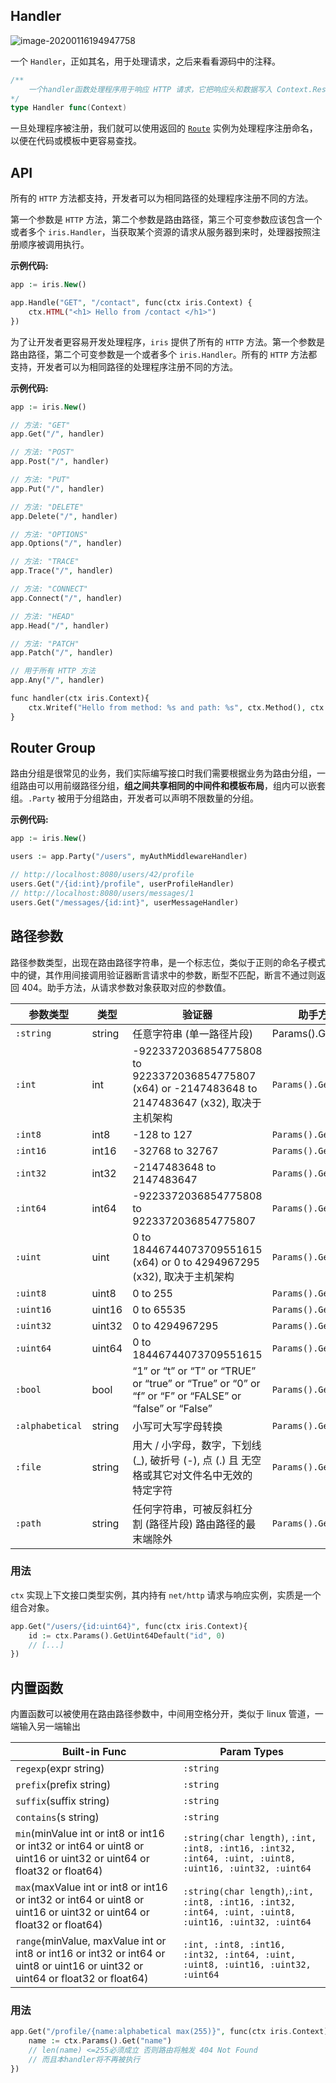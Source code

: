 ## Handler

![image-20200116194947758](F:\我的笔记\55.iris框架\assets\image-20200116194947758.png)

一个 `Handler`，正如其名，用于处理请求，之后来看看源码中的注释。

```go
/** 
    一个handler函数处理程序用于响应 HTTP 请求，它把响应头和数据写入 Context.ResponseWriter() 然后返回请求完成的的信号。在请求完成之后是不能使用上下文的。在写入 context.ResponseWriter() 之后可能无法从 Context.Request().Body 读取内容。严谨的处理程序应该首先读取 Context.Request().Body ，然后再响应。除了读取请求体，处理程序不应该更改修改提供的上下文。如果处理程序崩溃掉，服务器任务崩溃只是影响了当前的请求。恢复之后，记录错误日志中然后挂断连接。
*/
type Handler func(Context)
```

一旦处理程序被注册，我们就可以使用返回的 [`Route`](https://godoc.org/github.com/kataras/iris/core/router#Route) 实例为处理程序注册命名，以便在代码或模板中更容易查找。

## API

所有的 `HTTP` 方法都支持，开发者可以为相同路径的处理程序注册不同的方法。

第一个参数是 `HTTP` 方法，第二个参数是路由路径，第三个可变参数应该包含一个或者多个 `iris.Handler`，当获取某个资源的请求从服务器到来时，处理器按照注册顺序被调用执行。

**示例代码:**

```php
app := iris.New()

app.Handle("GET", "/contact", func(ctx iris.Context) {
    ctx.HTML("<h1> Hello from /contact </h1>")
})
```

为了让开发者更容易开发处理程序，`iris` 提供了所有的 `HTTP` 方法。第一个参数是路由路径，第二个可变参数是一个或者多个 `iris.Handler`。所有的 `HTTP` 方法都支持，开发者可以为相同路径的处理程序注册不同的方法。

**示例代码:**

```php
app := iris.New()

// 方法: "GET"
app.Get("/", handler)

// 方法: "POST"
app.Post("/", handler)

// 方法: "PUT"
app.Put("/", handler)

// 方法: "DELETE"
app.Delete("/", handler)

// 方法: "OPTIONS"
app.Options("/", handler)

// 方法: "TRACE"
app.Trace("/", handler)

// 方法: "CONNECT"
app.Connect("/", handler)

// 方法: "HEAD"
app.Head("/", handler)

// 方法: "PATCH"
app.Patch("/", handler)

// 用于所有 HTTP 方法
app.Any("/", handler)

func handler(ctx iris.Context){
    ctx.Writef("Hello from method: %s and path: %s", ctx.Method(), ctx.Path())
}
```

## Router Group

路由分组是很常见的业务，我们实际编写接口时我们需要根据业务为路由分组，一组路由可以用前缀路径分组，**组之间共享相同的中间件和模板布局**，组内可以嵌套组。`.Party` 被用于分组路由，开发者可以声明不限数量的分组。

**示例代码:**

```php
app := iris.New()

users := app.Party("/users", myAuthMiddlewareHandler)

// http://localhost:8080/users/42/profile
users.Get("/{id:int}/profile", userProfileHandler)
// http://localhost:8080/users/messages/1
users.Get("/messages/{id:int}", userMessageHandler)
```

## 路径参数

路径参数类型，出现在路由路径字符串，是一个标志位，类似于正则的命名子模式中的键，其作用间接调用验证器断言请求中的参数，断型不匹配，断言不通过则返回 404。助手方法，从请求参数对象获取对应的参数值。

| 参数类型        | 类型   | 验证器                                                       | 助手方法             |
| --------------- | ------ | ------------------------------------------------------------ | -------------------- |
| `:string`       | string | 任意字符串 (单一路径片段)                                    | Params().Get         |
| `:int`          | int    | -9223372036854775808 to 9223372036854775807 (x64) or -2147483648 to 2147483647 (x32), 取决于主机架构 | `Params().GetInt`    |
| `:int8`         | int8   | -128 to 127                                                  | `Params().GetInt8`   |
| `:int16`        | int16  | -32768 to 32767                                              | `Params().GetInt16`  |
| `:int32`        | int32  | -2147483648 to 2147483647                                    | `Params().GetInt32`  |
| `:int64`        | int64  | -9223372036854775808 to 9223372036854775807                  | `Params().GetInt64`  |
| `:uint`         | uint   | 0 to 18446744073709551615 (x64) or 0 to 4294967295 (x32), 取决于主机架构 | `Params().GetUint`   |
| `:uint8`        | uint8  | 0 to 255                                                     | `Params().GetUint8`  |
| `:uint16`       | uint16 | 0 to 65535                                                   | `Params().GetUint16` |
| `:uint32`       | uint32 | 0 to 4294967295                                              | `Params().GetUint32` |
| `:uint64`       | uint64 | 0 to 18446744073709551615                                    | `Params().GetUint64` |
| `:bool`         | bool   | “1” or “t” or “T” or “TRUE” or “true” or “True” or “0” or “f” or “F” or “FALSE” or “false” or “False” | `Params().GetBool`   |
| `:alphabetical` | string | 小写可大写字母转换                                           | `Params().Get`       |
| `:file`         | string | 用大 / 小字母，数字，下划线 (_), 破折号 (-), 点 (.) 且 无空格或其它对文件名中无效的特定字符 | `Params().Get`       |
| `:path`         | string | 任何字符串，可被反斜杠分割 (路径片段) 路由路径的最末端除外   | `Params().Get`       |

### 用法

`ctx` 实现上下文接口类型实例，其内持有 `net/http` 请求与响应实例，实质是一个组合对象。

```php
app.Get("/users/{id:uint64}", func(ctx iris.Context){
    id := ctx.Params().GetUint64Default("id", 0)
    // [...]
})
```

## 内置函数

内置函数可以被使用在路由路径参数中，中间用空格分开，类似于 linux 管道，一端输入另一端输出

| Built-in Func                                                | Param Types                                                  |
| ------------------------------------------------------------ | ------------------------------------------------------------ |
| `regexp`(expr string)                                        | `:string`                                                    |
| `prefix`(prefix string)                                      | `:string`                                                    |
| `suffix`(suffix string)                                      | `:string`                                                    |
| `contains`(s string)                                         | `:string`                                                    |
| `min`(minValue int or int8 or int16 or int32 or int64 or uint8 or uint16 or uint32 or uint64 or float32 or float64) | `:string(char length)`, `:int, :int8, :int16, :int32, :int64, :uint, :uint8, :uint16, :uint32, :uint64` |
| `max`(maxValue int or int8 or int16 or int32 or int64 or uint8 or uint16 or uint32 or uint64 or float32 or float64) | `:string(char length)`,`:int, :int8, :int16, :int32, :int64, :uint, :uint8, :uint16, :uint32, :uint64` |
| `range`(minValue, maxValue int or int8 or int16 or int32 or int64 or uint8 or uint16 or uint32 or uint64 or float32 or float64) | `:int, :int8, :int16, :int32, :int64, :uint, :uint8, :uint16, :uint32, :uint64` |

### 用法

```php
app.Get("/profile/{name:alphabetical max(255)}", func(ctx iris.Context){
    name := ctx.Params().Get("name")
    // len(name) <=255必须成立 否则路由将触发 404 Not Found
    // 而且本handler将不再被执行
})
```

